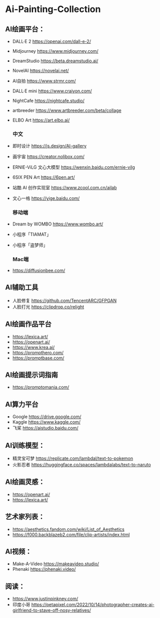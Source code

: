 # Ai-Painting-Collection

## AI绘画平台：
* DALL·E 2 https://openai.com/dall-e-2/
* Midjourney https://www.midjourney.com/
* DreamStudio https://beta.dreamstudio.ai/
* NovelAI https://novelai.net/
* AI自拍 https://www.strmr.com/
* DALL·E mini https://www.craiyon.com/
* NightCafe https://nightcafe.studio/
* artbreeder https://www.artbreeder.com/beta/collage
* ELBO Art https://art.elbo.ai/
    
    ### 中文
* 即时设计 https://js.design/AI-gallery
* 画宇宙 https://creator.nolibox.com/
* ERNIE-ViLG 文心大模型 https://wenxin.baidu.com/ernie-vilg
* 6SIX PEN Art https://6pen.art/
* 站酷 AI 创作实现室 https://www.zcool.com.cn/ailab
* 文心一格 https://yige.baidu.com/

    ### 移动端
* Dream by WOMBO https://www.wombo.art/
* 小程序「TIAMAT」
* 小程序「盗梦师」

    ### Mac端
* https://diffusionbee.com/

## AI辅助工具
* 人脸修复 https://github.com/TencentARC/GFPGAN
* 人脸打光 https://clipdrop.co/relight

## AI绘画作品平台
* https://lexica.art/
* https://openart.ai/
* https://www.krea.ai/
* https://prompthero.com/
* https://promptbase.com/

## AI绘画提示词指南
* https://promptomania.com/

## AI算力平台
* Google https://drive.google.com/
* Kaggle https://www.kaggle.com/
* 飞桨 https://aistudio.baidu.com/

## AI训练模型：
* 精灵宝可梦 https://replicate.com/lambdal/text-to-pokemon
* 火影忍者 https://huggingface.co/spaces/lambdalabs/text-to-naruto

## AI绘画灵感：
* https://openart.ai/
* https://lexica.art/

## 艺术家列表：
* https://aesthetics.fandom.com/wiki/List_of_Aesthetics
* https://f000.backblazeb2.com/file/clip-artists/index.html

## AI视频：
* Make-A-Video https://makeavideo.studio/
* Phenaki https://phenaki.video/

## 阅读：
* https://www.justinpinkney.com/
* 印度小哥 https://petapixel.com/2022/10/14/photographer-creates-ai-girlfriend-to-stave-off-nosy-relatives/
